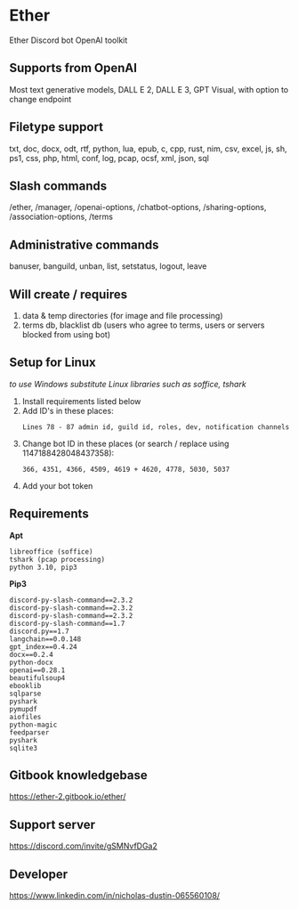 # Ether
Ether Discord bot OpenAI toolkit
## Supports from OpenAI
Most text generative models, DALL E 2, DALL E 3, GPT Visual, with option to change endpoint
## Filetype support 
txt, doc, docx, odt, rtf, python, lua, epub, c, cpp, rust, nim, csv, excel, js, sh, ps1, css, php, html, conf, log, pcap, ocsf, xml, json, sql
## Slash commands
/ether, /manager, /openai-options, /chatbot-options, /sharing-options, /association-options, /terms
## Administrative commands
banuser, banguild, unban, list, setstatus, logout, leave
## Will create / requires
1. data & temp directories (for image and file processing)
2. terms db, blacklist db (users who agree to terms, users or servers blocked from using bot)
## Setup for Linux 
*to use Windows substitute Linux libraries such as soffice, tshark*
1. Install requirements listed below
2. Add ID's in these places:
   ```
   Lines 78 - 87 admin id, guild id, roles, dev, notification channels
   ```
3. Change bot ID in these places (or search / replace using 1147188428048437358):
   ```
   366, 4351, 4366, 4509, 4619 + 4620, 4778, 5030, 5037
   ```
4. Add your bot token
## Requirements
**Apt** 
```
libreoffice (soffice) 
tshark (pcap processing)
python 3.10, pip3
```
**Pip3** 
```
discord-py-slash-command==2.3.2
discord-py-slash-command==2.3.2
discord-py-slash-command==2.3.2
discord-py-slash-command==1.7
discord.py==1.7
langchain==0.0.148
gpt_index==0.4.24
docx==0.2.4
python-docx
openai==0.28.1
beautifulsoup4
ebooklib
sqlparse
pyshark
pymupdf
aiofiles
python-magic
feedparser
pyshark
sqlite3
```
## Gitbook knowledgebase
https://ether-2.gitbook.io/ether/
## Support server
https://discord.com/invite/gSMNvfDGa2
## Developer
https://www.linkedin.com/in/nicholas-dustin-065560108/


